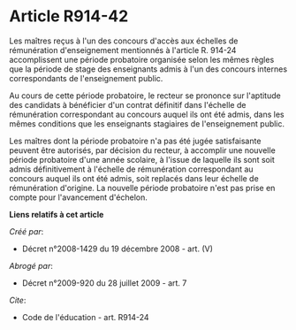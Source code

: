 # Article R914-42

Les maîtres reçus à l'un des concours d'accès aux échelles de rémunération d'enseignement mentionnés à l'article R. 914-24
accomplissent une période probatoire organisée selon les mêmes règles que la période de stage des enseignants admis à l'un
des concours internes correspondants de l'enseignement public. 

Au cours de cette période probatoire, le recteur se prononce sur l'aptitude des candidats à bénéficier d'un contrat définitif
dans l'échelle de rémunération correspondant au concours auquel ils ont été admis, dans les mêmes conditions que les
enseignants stagiaires de l'enseignement public. 

Les maîtres dont la période probatoire n'a pas été jugée satisfaisante peuvent être autorisés, par décision du recteur, à
accomplir une nouvelle période probatoire d'une année scolaire, à l'issue de laquelle ils sont soit admis définitivement à
l'échelle de rémunération correspondant au concours auquel ils ont été admis, soit replacés dans leur échelle de rémunération
d'origine. La nouvelle période probatoire n'est pas prise en compte pour l'avancement d'échelon.

**Liens relatifs à cet article**

_Créé par_:

  - Décret n°2008-1429 du 19 décembre 2008 - art. (V)

_Abrogé par_:

  - Décret n°2009-920 du 28 juillet 2009 - art. 7

_Cite_:

  - Code de l'éducation - art. R914-24
